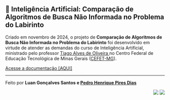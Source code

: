 <section>   
    <h1>📢 Inteligência Artificial: Comparação de Algoritmos de Busca Não Informada no Problema do Labirinto</h1>   
    <p>
        Criado em novembro de 2024, o projeto de<strong> Comparação de Algoritmos de Busca Não Informada no Problema do Labirinto</strong> foi desenvolvido em virtude de atender as demandas do curso de Inteligência Artificial, ministrado pelo professor <a href="https://www.linkedin.com/in/tiagofga/" target="_blank">Tiago Alves de Oliveira </a> no Centro Federal de Educação Tecnológica de Minas Gerais (<a href="https://www.divinopolis.cefetmg.br/" target="_blank">CEFET-MG</a>).
    </p>
    <p>
        <a href="https://github.com/LuanLuL/IA_Trabalho_01/blob/main/documentation/Trabalho_01_IA.pdf" target="_blank">Acesse a documentação [AQUI]</a>
    </p>
</section>
</section>
<section>
    <hr size="0.5">
    <div>
          <p>
           Feito por <strong>Luan Gonçalves Santos e <a href="https://www.linkedin.com/in/phpd/" taget="_blank">Pedro Henrique Pires Dias</a></strong>     
         </p>
         <p align="right">
          <a href="https://www.linkedin.com/in/luan-santos-9bb01920b/" taget="_blank"><img src="https://img.shields.io/badge/LinkedIn-0077B5?style=for-the-badge&logo=linkedin&logoColor=white"></a>
        <a href="https://www.instagram.com/luann_gsantos/" taget="_blank"><img src="https://img.shields.io/badge/Instagram-E4405F?style=for-the-badge&logo=instagram&logoColor=white"></a>
        <p>
    </div>
</section>